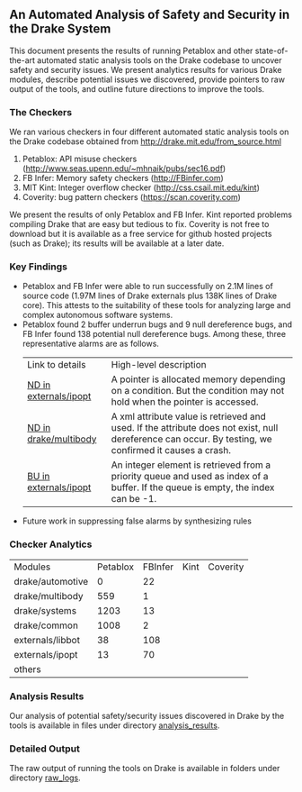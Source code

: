 ## An Automated Analysis of Safety and Security in the Drake System

This document presents the results of running Petablox and other state-of-the-art automated static analysis tools on the Drake codebase to uncover safety and security issues.  We present analytics results for various Drake modules, describe potential issues we discovered, provide pointers to raw output of the tools, and outline future directions to improve the tools.

### The Checkers

We ran various checkers in four different automated static analysis tools on the Drake codebase obtained from http://drake.mit.edu/from_source.html

1. Petablox: API misuse checkers (http://www.seas.upenn.edu/~mhnaik/pubs/sec16.pdf)
2. FB Infer: Memory safety checkers (http://FBinfer.com)
3. MIT Kint: Integer overflow checker (http://css.csail.mit.edu/kint)
4. Coverity: bug pattern checkers (https://scan.coverity.com)

We present the results of only Petablox and FB Infer.  Kint reported problems compiling Drake that are easy but tedious to fix.  Coverity is not free to download but it is available as a free service for github hosted projects (such as Drake); its results will be available at a later date.

### Key Findings

<ul>
<li>Petablox and FB Infer were able to run successfully on 2.1M lines of source code (1.97M lines of Drake externals plus 138K lines of Drake core).  This attests to the suitability of these tools for analyzing large and complex autonomous software systems.</li>

<li>Petablox found 2 buffer underrun bugs and 9 null dereference bugs, and FB Infer found 138 potential null dereference bugs. Among these, three representative alarms are as follows. 
<table>
  <tr> 
    <td> Link to details </td> 
    <td> High-level description </td> 
  </tr>

  <tr> 
    <td> <a href="analysis_results/FB_Infer.md#alarm-1-drakeexternalsipoptipoptsrclinalgipexpansionmatrixcpp371">ND in externals/ipopt</a> </td> 
    <td> A pointer is allocated memory depending on a condition. But the condition may not hold when the pointer is accessed. </td> 
  </tr>

  <tr> 
    <td> <a href="analysis_results/Petablox.md#alarm-1-missing-non-null-check-drakemultibodyparsersurdf_parsercc1320">ND in drake/multibody</a> </td> 
    <td> A xml attribute value is retrieved and used. If the attribute does not exist, null dereference can occur. By testing, we confirmed it causes a crash. </td> 
  </tr>
  
  <tr> 
    <td> <a href="analysis_results/Petablox.md#alarm-2-missing--1-check-externalsipoptthirdpartymetismetis-40libsfmc352">BU in externals/ipopt</a> </td> 
    <td> An integer element is retrieved from a priority queue and used as index of a buffer. If the queue is empty, the index can be -1.</td> 
  </tr>
    
</table>
</li>

<li>Future work in suppressing false alarms by synthesizing rules</li>
</ul>

### Checker Analytics

<table>
  <tr> 
    <td> Modules </td> 
    <td> Petablox </td> 
    <td> FBInfer </td> 
    <td> Kint </td> 
    <td> Coverity </td>
  </tr>

  <tr> 
    <td>  drake/automotive </td> 
    <td>  0 </td> 
    <td>  22 </td> 
    <td>  </td> 
    <td>  </td> 
  </tr>




  <tr> 
    <td> drake/multibody </td> 
    <td> 559 </td> 
    <td> 1 </td> 
    <td>  </td> 
    <td>  </td> 
  </tr>

  <tr> 
    <td> drake/systems </td> 
    <td> 1203 </td> 
    <td> 13 </td> 
    <td>  </td>
    <td>  </td> 
  </tr>

  <tr> 
    <td> drake/common </td> 
    <td> 1008 </td> 
    <td> 2 </td> 
    <td>  </td> 
    <td>  </td> 
  </tr>

  <tr> 
    <td> externals/libbot </td> 
    <td> 38 </td> 
    <td> 108 </td> 
    <td>  </td> 
    <td>  </td> 
  </tr>

  <tr> 
    <td> externals/ipopt </td> 
    <td> 13 </td> 
    <td> 70 </td> 
    <td>  </td> 
    <td>  </td> 
  </tr>

  <tr> 
    <td> others </td> 
    <td>  </td> 
    <td>  </td> 
    <td>  </td>
    <td>  </td> 
  </tr>

</table>


### Analysis Results

Our analysis of potential safety/security issues discovered in Drake by the tools is available in files under directory [analysis_results](analysis_results).

### Detailed Output

The raw output of running the tools on Drake is available in folders under directory [raw_logs](raw_logs).

